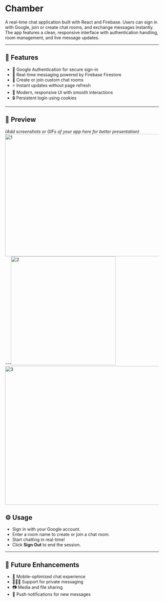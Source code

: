 # Chamber

A real-time chat application built with React and Firebase. Users can sign in with Google, join or create chat rooms, and exchange messages instantly. The app features a clean, responsive interface with authentication handling, room management, and live message updates.

---

## 🚀 Features

- 🔑 Google Authentication for secure sign-in  
- 💬 Real-time messaging powered by Firebase Firestore  
- 📂 Create or join custom chat rooms  
- ⚡ Instant updates without page refresh  
- 🎨 Modern, responsive UI with smooth interactions  
- 🔒 Persistent login using cookies  

---

## 📸 Preview

*(Add screenshots or GIFs of your app here for better presentation)*  
<img width="512" height="400" alt="1" src="https://github.com/user-attachments/assets/40b0f86c-cced-4b9f-ad9d-f86813d003ed" />
---<img width="343" height="356" alt="2" src="https://github.com/user-attachments/assets/b0403c7d-fc6a-4561-86d8-60918bb41199" />
<img width="589" height="454" alt="3" src="https://github.com/user-attachments/assets/4bca624d-e266-4fbb-ae31-58d880af0019" />

## ⚙️ Usage

- Sign in with your Google account.  
- Enter a room name to create or join a chat room.  
- Start chatting in real-time!  
- Click **Sign Out** to end the session.  

---

## 📌 Future Enhancements

- 📱 Mobile-optimized chat experience  
- 🧑‍🤝‍🧑 Support for private messaging  
- 📷 Media and file sharing  
- 🔔 Push notifications for new messages  

